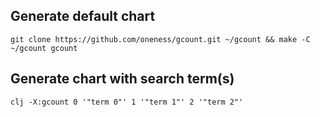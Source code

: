 ## Generate default chart
   ```
   git clone https://github.com/oneness/gcount.git ~/gcount && make -C ~/gcount gcount
```

## Generate chart with search term(s)
   ```
   clj -X:gcount 0 '"term 0"' 1 '"term 1"' 2 '"term 2"'
```